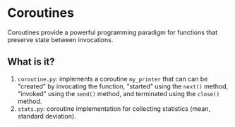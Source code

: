 Coroutines
==========

Coroutines provide a powerful programming paradigm for functions that
preserve state between invocations.

What is it?
-----------
1. `coroutine.py`: implements a coroutine `my_printer` that can can be
    "created" by invocating the function, "started" using the `next()`
    method, "invoked" using the `send()` method, and terminated using
    the `close()` method.
1. `stats.py`: coroutine implementation for collecting statistics (mean,
    standard deviation).
